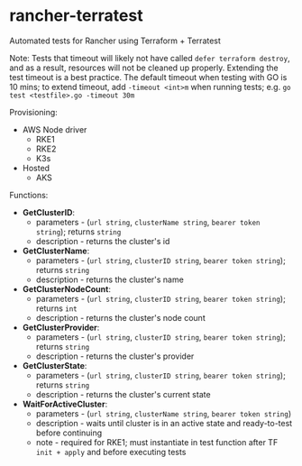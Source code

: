 # rancher-terratest

Automated tests for Rancher using Terraform + Terratest


Note: Tests that timeout will likely not have called `defer terraform destroy`, and as a result, resources will not be cleaned up properly. Extending the test timeout is a best practice. The default timeout when testing with GO is 10 mins; to extend timeout, add `-timeout <int>m` when running tests; e.g. `go test <testfile>.go -timeout 30m`


Provisioning:
- AWS Node driver
  - RKE1
  - RKE2
  - K3s
- Hosted
  - AKS



Functions:
- **GetClusterID**: 
  - parameters - (`url string`, `clusterName string`, `bearer token string`); returns `string`
  - description - returns the cluster's id
- **GetClusterName**:
  - parameters - (`url string`, `clusterID string`, `bearer token string`); returns `string`
  - description - returns the cluster's name
- **GetClusterNodeCount**:
  - parameters - (`url string`, `clusterID string`, `bearer token string`); returns `int`
  - description - returns the cluster's node count
- **GetClusterProvider**:
  - parameters - (`url string`, `clusterID string`, `bearer token string`); returns `string`
  - description - returns the cluster's provider
- **GetClusterState**:
  - parameters - (`url string`, `clusterID string`, `bearer token string`); returns `string`
  - description - returns the cluster's current state
- **WaitForActiveCluster**:
  - parameters - (`url string`, `clusterName string`, `bearer token string`)
  - description - waits until cluster is in an active state and ready-to-test before continuing
  - note - required for RKE1; must instantiate in test function after TF `init + apply` and before executing tests
